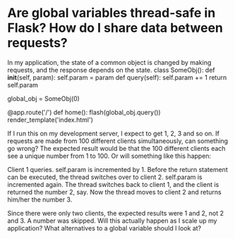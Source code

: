 
# Are global variables thread-safe in Flask? How do I share data between requests?

In my application, the state of a common object is changed by making requests, and the response depends on the state.
class SomeObj():
    def __init__(self, param):
        self.param = param
    def query(self):
        self.param += 1
        return self.param

global_obj = SomeObj(0)

@app.route('/')
def home():
    flash(global_obj.query())
    render_template('index.html')

If I run this on my development server, I expect to get 1, 2, 3 and so on.  If requests are made from 100 different clients simultaneously, can something go wrong? The expected result would be that the 100 different clients each see a unique number from 1 to 100. Or will something like this happen:

Client 1 queries. self.param is incremented by 1.
Before the return statement can be executed, the thread switches over to client 2. self.param is incremented again.
The thread switches back to client 1, and the client is returned the number 2, say.
Now the thread moves to client 2 and returns him/her the number 3.

Since there were only two clients, the expected results were 1 and 2, not 2 and 3. A number was skipped.
Will this actually happen as I scale up my application? What alternatives to a global variable should I look at?

        